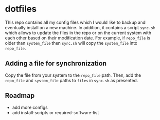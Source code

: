 # dotfiles

This repo contains all my config files  which I would like to backup and 
eventually install on a new machine.  In addition, it contains a script 
`sync.sh` which allows to update the files in the repo or on the current system
with each other based on their modification date.  For example, if `repo_file` 
is older than `system_file` then `sync.sh` will copy the `system_file` into
`repo_file`.

## Adding a file for synchronization

Copy the file from your system to the `repo_file` path.  Then, add the 
`repo_file` and `system_file` paths to `files` in `sync.sh` as presented.

## Roadmap

- add more configs
- add install-scripts or required-software-list
